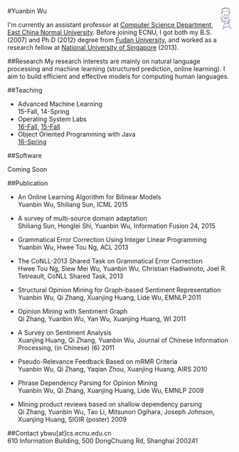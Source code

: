 

#Yuanbin Wu <img style="float: right;" height="50" width="25" src="images/me.jpg"/>

I'm currently an assistant professor at [Computer Science Department](http://www.cs.ecnu.edu.cn), [East China Normal University](http://www.ecnu.edu.cn). Before joining ECNU, I got both my B.S. (2007) and Ph.D (2012) degree from [Fudan University](http://www.fudan.edu.cn), and worked as a research fellow at [National University of Singapore](http://www.nus.edu.sg) (2013).

##Research
My research interests are mainly on natural language processing and machine learning (structured prediction, online learning). I aim to build efficient and effective models for computing human languages. 

##Teaching

* Advanced Machine Learning   
    15-Fall, 14-Spring
* Operating System Labs   
    [16-Fall](http://ybwu.org/ecnu-oslabs/index.html), 
[15-Fall](http://ybwu.org/ecnu-oslabs/15-Fall/index.html)
* Object Oriented Programming with Java  
    [16-Spring](http://ybwu.org/ecnu-java/16-Spring/index.html)

##Software

Coming Soon

##Publication

* An Online Learning Algorithm for Bilinear Models   
    Yuanbin Wu, Shiliang Sun, ICML 2015 

* A survey of multi-source domain adaptation   
    Shiliang Sun, Honglei Shi, Yuanbin Wu, Information Fusion 24, 2015

* Grammatical Error Correction Using Integer Linear Programming  
    Yuanbin Wu, Hwee Tou Ng, ACL 2013

* The CoNLL-2013 Shared Task on Grammatical Error Correction   
    Hwee Tou Ng, Siew Mei Wu, Yuanbin Wu, Christian Hadiwinoto, Joel R. Tetreault, CoNLL Shared Task, 2013

* Structural Opinion Mining for Graph-based Sentiment Representation   
    Yuanbin Wu, Qi Zhang, Xuanjing Huang, Lide Wu, EMNLP 2011

* Opinion Mining with Sentiment Graph    
    Qi Zhang, Yuanbin Wu, Yan Wu, Xuanjing Huang, WI 2011

* A Survey on Sentiment Analysis   
    Xuanjing Huang, Qi Zhang, Yuanbin Wu,  Journal of Chinese Information Processing, (in Chinese) (6) 2011 

* Pseudo-Relevance Feedback Based on mRMR Criteria    
    Yuanbin Wu, Qi Zhang, Yaqian Zhou, Xuanjing Huang, AIRS 2010

* Phrase Dependency Parsing for Opinion Mining  
    Yuanbin Wu, Qi Zhang, Xuanjing Huang, Lide Wu, EMNLP 2009

* Mining product reviews based on shallow dependency parsing   
    Qi Zhang, Yuanbin Wu, Tao Li, Mitsunori Ogihara, Joseph Johnson, Xuanjing Huang, SIGIR (poster) 2009


##Contact
ybwu[at]cs.ecnu.edu.cn  
610 Information Building, 500 DongChuang Rd, Shanghai 200241



